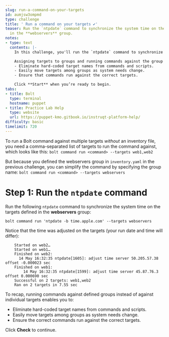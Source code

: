 ```yaml
---
slug: run-a-command-on-your-targets
id: aumjsw3ompmd
type: challenge
title: ' Run a command on your targets ✔️'
teaser: Run the `ntpdate` command to synchronize the system time on the targets defined
  in the **webservers** group.
notes:
- type: text
  contents: |-
    In this challenge, you'll run the `ntpdate` command to synchronize the system time of the targets in the **webservers** group that you defined in the `inventory.yaml` file.

    Assigning targets to groups and running commands against the group enables you to:
    - Eliminate hard-coded target names from commands and scripts.
    - Easily move targets among groups as system needs change.
    - Ensure that commands run against the correct targets.

    Click **Start** when you’re ready to begin.
tabs:
- title: Bolt
  type: terminal
  hostname: puppet
- title: Practice Lab Help
  type: website
  url: https://puppet-kmo.gitbook.io/instruqt-platform-help/
difficulty: basic
timelimit: 720
---
```

To run a Bolt command against multiple targets *without* an inventory file, you need a comma-separated list of targets to run the command against, which looks like this:
`bolt command run <command> --targets web1,web2`

But because you defined the webservers group in `inventory.yaml` in the previous challenge, you can simplify the command by specifying the group name:
`bolt command run <command> --targets webservers`

# Step 1: Run the `ntpdate` command
Run the following `ntpdate` command to synchronize the system time on the targets defined in the **webservers** group:

```
bolt command run 'ntpdate -b time.apple.com' --targets webservers
```

Notice that the time was adjusted on the targets (your run date and time will differ):
```
    Started on web2…
    Started on web1…
    Finished on web2:
      14 May 16:32:35 ntpdate[1605]: adjust time server 50.205.57.38 offset -0.000023 sec
    Finished on web1:
        14 May 16:32:35 ntpdate[1599]: adjust time server 45.87.76.3 offset 0.000690 sec
    Successful on 2 targets: web1,web2
    Ran on 2 targets in 7.55 sec
```

To recap, running commands against defined groups instead of against individual targets enables you to:
 - Eliminate hard-coded target names from commands and scripts.
 - Easily move targets among groups as system needs change.
 - Ensure the correct commands run against the correct targets.

 Click **Check** to continue.


